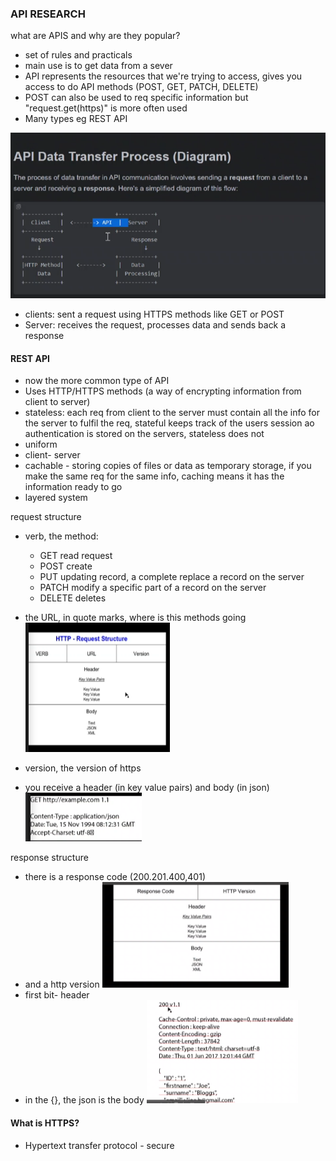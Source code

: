### API RESEARCH

what are APIS and why are they popular?
- set of rules and practicals 
- main use is to get data from a sever
- API represents the resources that we're trying to access, gives you access to do API methods (POST, GET, PATCH, DELETE) 
- POST can also be used to req specific information but "request.get(https)" is more often used
- Many types eg REST API



![img.png](img.png)

- clients: sent a request using HTTPS methods like GET or POST
- Server: receives the request, processes data and sends back a response

####  REST API

- now the more common type of API
- Uses HTTP/HTTPS methods (a way of encrypting information from client to server)
- stateless: each req from client to the server must contain all the info for the server to fulfil the req, stateful keeps track of the users session ao authentication is stored on the servers, stateless does not
- uniform
- client- server
- cachable - storing copies of files or data as temporary storage, if you make the same req for the same info, caching means it has the information ready to go
- layered system


request structure
- verb, the method:
  - GET read request
  - POST create
  - PUT updating record, a complete replace a record on the server
  - PATCH modify a specific part of a record on the server
  - DELETE deletes 
- the URL, in quote marks, where is this methods going
![img_1.png](img_1.png)

- version, the version of https
- you receive a header (in key value pairs) and body (in json)
![img_3.png](img_3.png)

response structure
- there is a response code (200.201.400,401)
- and a http version
![img_2.png](img_2.png)
- first bit- header
- in the {}, the json is the body
![img_4.png](img_4.png)

#### What is HTTPS?
- Hypertext transfer protocol  - secure